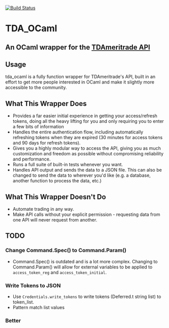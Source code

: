 [![Build Status](https://travis-ci.com/tottenhamjm/tda_ocaml.svg?branch=master)](https://travis-ci.com/tottenhamjm/tda_ocaml)

# TDA_OCaml

## An OCaml wrapper for the [TDAmeritrade API](https://developer.tdameritrade.com/)

## Usage
tda_ocaml is a fully function wrapper for TDAmeritrade's API, built in an effort to get more people interested in OCaml and make it slightly more accessible to the community.

## What This Wrapper Does
- Provides a far easier initial experience in getting your access/refresh tokens, doing all the heavy lifting for you and only requiring you to enter a few bits of information
- Handles the entire authentication flow, including automatically refreshing tokens when they are expired (30 minutes for access tokens and 90 days for refresh tokens).
- Gives you a highly modular way to access the API, giving you as much customization and freedom as possible without compromising reliability and performance.
- Runs a full suite of built-in tests whenever you want.
- Handles API output and sends the data to a JSON file. This can also be changed to send the data to wherever you'd like (e.g. a database, another function to process the data, etc.)

## What This Wrapper Doesn't Do
- Automate trading in any way.
- Make API calls without your explicit permission - requesting data from one API will never request from another.

## TODO
### Change Command.Spec() to Command.Param()
- Command.Spec() is outdated and is a lot more complex. Changing to Command.Param() will allow for external variables to be applied to `access_token_reg` and `access_token_initial`.

### Write Tokens to JSON
- Use `Credentials.write_tokens` to write tokens (Deferred.t string list) to token_list.
- Pattern match list values

### Better 